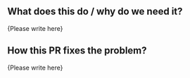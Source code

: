<!-- Thank you for your contribution to use-intersection! Please replace {Please write here} with your description -->

## What does this do / why do we need it?

{Please write here}

## How this PR fixes the problem?

{Please write here}
